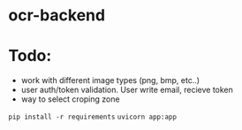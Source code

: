 # ocr-backend
# Todo:
* work with different image types (png, bmp, etc..)
* user auth/token validation. User write email, recieve token
* way to select croping zone

`pip install -r requirements`
`uvicorn app:app`